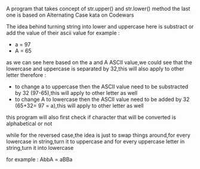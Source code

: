 A program that takes concept of str.upper() and str.lower() method
the last one is based on Alternating Case kata on Codewars

The idea behind turning string into lower and uppercase here is substract or add the value of their ascii value
for example :
- a = 97
- A = 65

as we can see here based on the a and A ASCII value,we could see that the lowercase and uppercase is separated by 32,this will also apply to other letter
therefore :
- to change a to uppercase then the ASCII value need to be substracted by 32 (97-65),this will apply to other letter as well
- to change A to lowercase then the ASCII value need to be added by 32 (65+32= 97 = a),this will apply to other letter as well

this program will also first check if character that will be converted is alphabetical or not

while for the reversed case,the idea is just to swap things around,for every lowercase in string,turn it to uppercase
and for every uppercase letter in string,turn it into lowercase

for example : AbbA = aBBa
